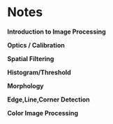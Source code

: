 # Notes

**Introduction to Image Processing**

**Optics / Calibration**

**Spatial Filtering**

**Histogram/Threshold**

**Morphology**

**Edge,Line,Corner Detection**

**Color Image Processing**

